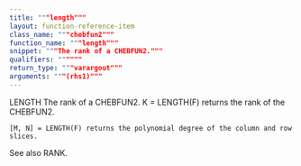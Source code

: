 ```yaml
---
title: """length"""
layout: function-reference-item
class_name: """chebfun2"""
function_name: """length"""
snippet: """The rank of a CHEBFUN2."""
qualifiers: """"""
return_type: """varargout"""
arguments: """(rhs1)"""
---
```


 LENGTH  The rank of a CHEBFUN2.
    K = LENGTH(F) returns the rank of the CHEBFUN2.
 
    [M, N] = LENGTH(F) returns the polynomial degree of the column and row
    slices.
 
  See also RANK.
